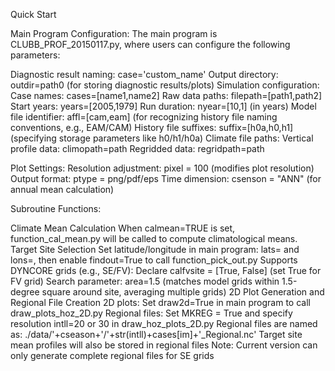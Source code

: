 Quick Start

Main Program Configuration:
The main program is CLUBB_PROF_20150117.py, where users can configure the following parameters:

Diagnostic result naming: case='custom_name'
Output directory: outdir=path0 (for storing diagnostic results/plots)
Simulation configuration:
Case names: cases=[name1,name2]
Raw data paths: filepath=[path1,path2]
Start years: years=[2005,1979]
Run duration: nyear=[10,1] (in years)
Model file identifier: affl=[cam,eam] (for recognizing history file naming conventions, e.g., EAM/CAM)
History file suffixes: suffix=[h0a,h0,h1] (specifying storage parameters like h0/h1/h0a)
Climate file paths:
Vertical profile data: climopath=path
Regridded data: regridpath=path

Plot Settings:
Resolution adjustment: pixel = 100 (modifies plot resolution)
Output format: ptype = png/pdf/eps 
Time dimension: csenson = "ANN" (for annual mean calculation)

Subroutine Functions:

Climate Mean Calculation
When calmean=TRUE is set, function_cal_mean.py will be called to compute climatological means.
Target Site Selection
Set latitude/longitude in main program: lats= and lons=, then enable findout=True to call function_pick_out.py
Supports DYNCORE grids (e.g., SE/FV):
Declare calfvsite = [True, False] (set True for FV grid)
Search parameter: area=1.5 (matches model grids within 1.5-degree square around site, averaging multiple grids)
2D Plot Generation and Regional File Creation
2D plots: Set draw2d=True in main program to call draw_plots_hoz_2D.py
Regional files:
Set MKREG = True and specify resolution intll=20 or 30 in draw_hoz_plots_2D.py
Regional files are named as: ./data/'+cseason+'/'+str(intll)+cases[im]+'_Regional.nc'
Target site mean profiles will also be stored in regional files
Note: Current version can only generate complete regional files for SE grids
